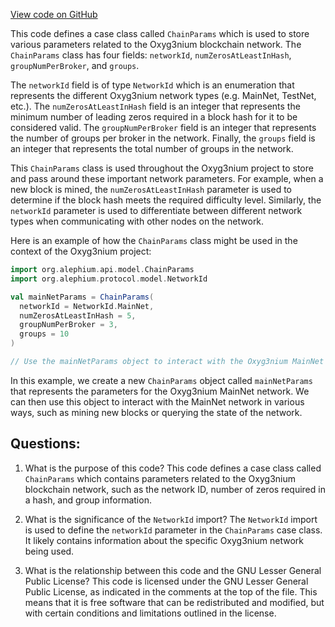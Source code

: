[View code on GitHub](https://github.com/alephium/alephium/api/src/main/scala/org/alephium/api/model/ChainParams.scala)

This code defines a case class called `ChainParams` which is used to store various parameters related to the Oxyg3nium blockchain network. The `ChainParams` class has four fields: `networkId`, `numZerosAtLeastInHash`, `groupNumPerBroker`, and `groups`. 

The `networkId` field is of type `NetworkId` which is an enumeration that represents the different Oxyg3nium network types (e.g. MainNet, TestNet, etc.). The `numZerosAtLeastInHash` field is an integer that represents the minimum number of leading zeros required in a block hash for it to be considered valid. The `groupNumPerBroker` field is an integer that represents the number of groups per broker in the network. Finally, the `groups` field is an integer that represents the total number of groups in the network.

This `ChainParams` class is used throughout the Oxyg3nium project to store and pass around these important network parameters. For example, when a new block is mined, the `numZerosAtLeastInHash` parameter is used to determine if the block hash meets the required difficulty level. Similarly, the `networkId` parameter is used to differentiate between different network types when communicating with other nodes on the network.

Here is an example of how the `ChainParams` class might be used in the context of the Oxyg3nium project:

```scala
import org.alephium.api.model.ChainParams
import org.alephium.protocol.model.NetworkId

val mainNetParams = ChainParams(
  networkId = NetworkId.MainNet,
  numZerosAtLeastInHash = 5,
  groupNumPerBroker = 3,
  groups = 10
)

// Use the mainNetParams object to interact with the Oxyg3nium MainNet network
``` 

In this example, we create a new `ChainParams` object called `mainNetParams` that represents the parameters for the Oxyg3nium MainNet network. We can then use this object to interact with the MainNet network in various ways, such as mining new blocks or querying the state of the network.
## Questions: 
 1. What is the purpose of this code?
   This code defines a case class called `ChainParams` which contains parameters related to the Oxyg3nium blockchain network, such as the network ID, number of zeros required in a hash, and group information.

2. What is the significance of the `NetworkId` import?
   The `NetworkId` import is used to define the `networkId` parameter in the `ChainParams` case class. It likely contains information about the specific Oxyg3nium network being used.

3. What is the relationship between this code and the GNU Lesser General Public License?
   This code is licensed under the GNU Lesser General Public License, as indicated in the comments at the top of the file. This means that it is free software that can be redistributed and modified, but with certain conditions and limitations outlined in the license.
